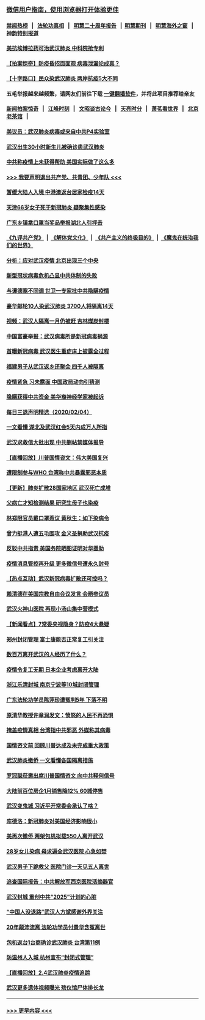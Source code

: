 ### [微信用户指南，使用浏览器打开体验更佳](https://github.com/gfw-breaker/banned-news1/blob/master/indexes/wechat-guide.md?t=0)
#### [禁闻热榜](热点新闻.md?t=0)  &nbsp;&nbsp;|&nbsp;&nbsp; [法轮功真相](https://github.com/gfw-breaker/truth/blob/master/README.md?t=0) &nbsp;&nbsp;|&nbsp;&nbsp; [明慧二十周年报告](https://github.com/gfw-breaker/mh-reports/blob/master/README.md?t=0) &nbsp;&nbsp;|&nbsp;&nbsp;[明慧期刊](https://github.com/gfw-breaker/mh-qikan) &nbsp;&nbsp;|&nbsp;&nbsp; [明慧海外之窗](https://github.com/gfw-breaker/mh-news/blob/master/README.md?t=0) &nbsp;&nbsp;|&nbsp;&nbsp; [神韵特别报道](https://github.com/gfw-breaker/mh-news/blob/master/shenyun.md?t=0)
#### [美抗埃博拉药可治武汉肺炎 中科院抢专利](../pages/nsc413/n11846409.md?t=02052155) 
#### [【拍案惊奇】防疫昏招面面观 病毒泄漏论成真？](../pages/nsc413/n11845382.md?t=02052155) 
#### [【十字路口】民众染武汉肺炎 两岸抗疫5大不同](../pages/nsc413/n11845264.md?t=02052155) 
#### 五毛举报越来越频繁，请网友们前往下载 [一键翻墙软件](https://github.com/gfw-breaker/ssr-accounts)，并将此项目推荐给亲友
#### [新闻拍案惊奇](https://github.com/gfw-breaker/banned-news1/blob/master/pages/link4.md) &nbsp;&nbsp;|&nbsp;&nbsp; [江峰时刻](https://github.com/gfw-breaker/banned-news1/blob/master/pages/link4.md) &nbsp;&nbsp;|&nbsp;&nbsp; [文昭谈古论今](https://github.com/gfw-breaker/banned-news1/blob/master/pages/link4.md) &nbsp;&nbsp;|&nbsp;&nbsp; [天亮时分](https://github.com/gfw-breaker/banned-news1/blob/master/pages/link4.md) &nbsp;&nbsp;|&nbsp;&nbsp; [萧茗看世界](https://github.com/gfw-breaker/banned-news1/blob/master/pages/link4.md) &nbsp;&nbsp;|&nbsp;&nbsp; [北京老茶馆](https://github.com/gfw-breaker/banned-news1/blob/master/pages/link4.md) &nbsp;&nbsp;|&nbsp;&nbsp; 
#### [美议员：武汉肺炎病毒或来自中共P4实验室](../pages/nsc413/n11846043.md?t=02052155) 
#### [武汉出生30小时新生儿被确诊患武汉肺炎](../pages/nsc413/n11846307.md?t=02052155) 
#### [中共称疫情上未获得帮助 美国实际做了这么多](../pages/nsc413/n11846008.md?t=02052155) 
#### [>>> 我要声明退出共产党、共青团、少年队 <<<](https://github.com/begood0513/goodnews/blob/master/quit/letter.md) 
#### [暂缓大陆人入境 中港澳返台居家检疫14天](../pages/nsc413/n11845862.md?t=02052155) 
#### [天津66岁女子死于新冠肺炎 疑聚集性感染](../pages/nsc413/n11845909.md?t=02052155) 
#### [广东乡镇拿口罩当奖品举报湖北人引抨击](../pages/nsc413/n11845622.md?t=02052155) 
#### [《九评共产党》](https://github.com/begood0513/9ping.md/blob/master/README.md) &nbsp;|&nbsp; [《解体党文化》](../../../../jtdwh.md/blob/master/README.md)  &nbsp;|&nbsp; [《共产主义的终极目的》](../../../../gczydzjmd.md/blob/master/README.md) &nbsp;|&nbsp; [《魔鬼在统治我们的世界》](../../../../mgztzwmdsj.md/blob/master/README.md) 
#### [分析：应对武汉疫情 北京出现三个中央](../pages/nsc413/n11845850.md?t=02052155) 
#### [新型冠状病毒危机凸显中共体制的失败](../pages/nsc413/n11844970.md?t=02052155) 
#### [与谭德塞不同调 世卫一专家批中共隐瞒疫情](../pages/nsc413/n11845278.md?t=02052155) 
#### [豪华邮轮10人染武汉肺炎 3700人将隔离14天](../pages/nsc413/n11845543.md?t=02052155) 
#### [视频：武汉人隔离一月仍被赶 吉林煤炭封楼](../pages/nsc413/n11845570.md?t=02052155) 
#### [中国富豪举报：武汉病毒所是新冠病毒祸源](../pages/nsc413/n11844943.md?t=02052155) 
#### [首曝新冠病毒 武汉医生重症床上披露全过程](../pages/nsc413/n11845150.md?t=02052155) 
#### [福建男子从武汉返乡还聚会 四千人被隔离](../pages/nsc413/n11845352.md?t=02052155) 
#### [疫情紧急 习未露面 中国政局动向引猜测](../pages/nsc413/n11845224.md?t=02052155) 
#### [隐瞒获得中共资金 美华裔神经学家被起诉](../pages/nsc413/n11844879.md?t=02052155) 
#### [每日三退声明精选（2020/02/04）](../pages/nsc413/n11845335.md?t=02052155) 
#### [一文看懂 湖北及武汉红会5天内成万人所指](../pages/nsc413/n11844315.md?t=02052155) 
#### [武汉求救信大批出现 中共删帖禁媒体报导](../pages/nsc413/n11845064.md?t=02052155) 
#### [【直播回放】川普国情咨文：伟大美国复兴](../pages/nsc413/n11842079.md?t=02052155) 
#### [遭限制参与WHO 台湾称中共暴露邪恶本质](../pages/nsc413/n11844351.md?t=02052155) 
#### [【更新】肺炎扩散28国家地区 武汉死亡成堆](../pages/nsc413/n11801312.md?t=02052155) 
#### [父病亡才知检测结果 研究生母子也染疫](../pages/nsc413/n11845059.md?t=02052155) 
#### [林郑限官员戴口罩惹议 黄秋生：如下染病令](../pages/nsc413/n11844529.md?t=02052155) 
#### [曾力挺港人遭五毛围攻 金义圣捐助武汉抗疫](../pages/nsc413/n11844707.md?t=02052155) 
#### [反驳中共指责 美国务院晒图证明对华援助](../pages/nsc413/n11844859.md?t=02052155) 
#### [疫情消息管控再升级 更多微信号遭永久封号](../pages/nsc413/n11844902.md?t=02052155) 
#### [【热点互动】武汉新冠病毒扩散还可控吗？](../pages/nsc413/n11844750.md?t=02052155) 
#### [赖清德在美国宗教自由会议发言 会晤参议员](../pages/nsc413/n11844836.md?t=02052155) 
#### [武汉火神山医院 再现小汤山集中营模式](../pages/nsc413/n11844763.md?t=02052155) 
#### [【新闻看点】7常委央视隐身？防疫4大悬疑](../pages/nsc413/n11844611.md?t=02052155) 
#### [郑州封闭管理 富士康能否正常复工引关注](../pages/nsc413/n11844727.md?t=02052155) 
#### [数百万离开武汉的人经历了什么？](../pages/nsc413/n11844742.md?t=02052155) 
#### [疫情令复工无期  日本企业考虑离开大陆](../pages/nsc413/n11844585.md?t=02052155) 
#### [浙江乐清封城 南京宁波等10城封闭管理](../pages/nsc413/n11844464.md?t=02052155) 
#### [广东法轮功学员陈萍珍遭冤判5年 下落不明](../pages/nsc413/n11844088.md?t=02052155) 
#### [原清华教授许章润发文：愤怒的人民不再恐惧](../pages/nsc413/n11844347.md?t=02052155) 
#### [掩盖疫情真相 台湾指中共邪恶 外媒称其病毒](../pages/nsc413/n11844401.md?t=02052155) 
#### [国情咨文前 回顾川普达成及未完成重大政策](../pages/nsc413/n11844581.md?t=02052155) 
#### [武汉肺炎撤侨 一文看懂各国隔离措施](../pages/nsc413/n11844216.md?t=02052155) 
#### [罗冠聪获邀出席川普国情咨文 向中共释何信号](../pages/nsc413/n11844355.md?t=02052155) 
#### [大陆前百位房企1月销售降12% 60城停售](../pages/nsc413/n11844398.md?t=02052155) 
#### [武汉变鬼城 习近平开常委会承认了啥？](../pages/nsc413/n11844218.md?t=02052155) 
#### [库德洛：新冠肺炎对美国经济影响很小](../pages/nsc413/n11844418.md?t=02052155) 
#### [美再次撤侨 两架包机拟载550人离开武汉](../pages/nsc413/n11844407.md?t=02052155) 
#### [28岁女儿染病 母求遍全武汉医院 心急如焚](../pages/nsc413/n11844302.md?t=02052155) 
#### [武汉男子下跪救父 医院门诊一天见五人离世](../pages/nsc413/n11844073.md?t=02052155) 
#### [追查国际报告：中共解放军西京医院活摘器官](../pages/nsc413/n11838359.md?t=02052155) 
#### [武汉封城 重创中共“2025”计划的心脏](../pages/nsc413/n11843972.md?t=02052155) 
#### [“中国人没退路”武汉人方斌感谢外界关注](../pages/nsc413/n11843517.md?t=02052155) 
#### [20年颠沛流离 法轮功学员付景华含冤离世](../pages/nsc413/n11841986.md?t=02052155) 
#### [包机返台1台商确诊武汉肺炎 台湾第11例](../pages/nsc413/n11844182.md?t=02052155) 
#### [防温州人入城 杭州宣布“封闭式管理”](../pages/nsc413/n11844139.md?t=02052155) 
#### [【直播回放】2.4武汉肺炎疫情追踪](../pages/nsc413/n11844032.md?t=02052155) 
#### [武汉更多遗体视频曝光 殡仪馆尸体排长龙](../pages/nsc413/n11844057.md?t=02052155) 

----
#### [ >>> 更早内容 <<< ](../indexes/nsc413-earlier.md)
